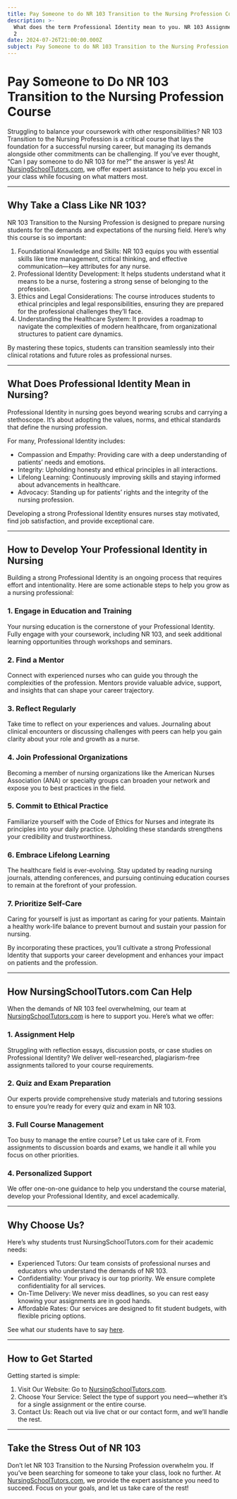 ```yaml
---
title: Pay Someone to do NR 103 Transition to the Nursing Profession Course
description: >-
  What does the term Professional Identity mean to you. NR 103 Assignment week
  2 
date: 2024-07-26T21:00:00.000Z
subject: Pay Someone to do NR 103 Transition to the Nursing Profession Course
---
```


# Pay Someone to Do NR 103 Transition to the Nursing Profession Course

Struggling to balance your coursework with other responsibilities? NR 103 Transition to the Nursing Profession is a critical course that lays the foundation for a successful nursing career, but managing its demands alongside other commitments can be challenging. If you’ve ever thought, “Can I pay someone to do NR 103 for me?” the answer is yes! At [NursingSchoolTutors.com](https://nursingschooltutors.com/), we offer expert assistance to help you excel in your class while focusing on what matters most.

***

## Why Take a Class Like NR 103?

NR 103 Transition to the Nursing Profession is designed to prepare nursing students for the demands and expectations of the nursing field. Here’s why this course is so important:

1. Foundational Knowledge and Skills: NR 103 equips you with essential skills like time management, critical thinking, and effective communication—key attributes for any nurse.
2. Professional Identity Development: It helps students understand what it means to be a nurse, fostering a strong sense of belonging to the profession.
3. Ethics and Legal Considerations: The course introduces students to ethical principles and legal responsibilities, ensuring they are prepared for the professional challenges they’ll face.
4. Understanding the Healthcare System: It provides a roadmap to navigate the complexities of modern healthcare, from organizational structures to patient care dynamics.

By mastering these topics, students can transition seamlessly into their clinical rotations and future roles as professional nurses.

***

## What Does Professional Identity Mean in Nursing?

Professional Identity in nursing goes beyond wearing scrubs and carrying a stethoscope. It’s about adopting the values, norms, and ethical standards that define the nursing profession.

For many, Professional Identity includes:

* Compassion and Empathy: Providing care with a deep understanding of patients’ needs and emotions.
* Integrity: Upholding honesty and ethical principles in all interactions.
* Lifelong Learning: Continuously improving skills and staying informed about advancements in healthcare.
* Advocacy: Standing up for patients’ rights and the integrity of the nursing profession.

Developing a strong Professional Identity ensures nurses stay motivated, find job satisfaction, and provide exceptional care.

***

## How to Develop Your Professional Identity in Nursing

Building a strong Professional Identity is an ongoing process that requires effort and intentionality. Here are some actionable steps to help you grow as a nursing professional:

### 1. Engage in Education and Training

Your nursing education is the cornerstone of your Professional Identity. Fully engage with your coursework, including NR 103, and seek additional learning opportunities through workshops and seminars.

### 2. Find a Mentor

Connect with experienced nurses who can guide you through the complexities of the profession. Mentors provide valuable advice, support, and insights that can shape your career trajectory.

### 3. Reflect Regularly

Take time to reflect on your experiences and values. Journaling about clinical encounters or discussing challenges with peers can help you gain clarity about your role and growth as a nurse.

### 4. Join Professional Organizations

Becoming a member of nursing organizations like the American Nurses Association (ANA) or specialty groups can broaden your network and expose you to best practices in the field.

### 5. Commit to Ethical Practice

Familiarize yourself with the Code of Ethics for Nurses and integrate its principles into your daily practice. Upholding these standards strengthens your credibility and trustworthiness.

### 6. Embrace Lifelong Learning

The healthcare field is ever-evolving. Stay updated by reading nursing journals, attending conferences, and pursuing continuing education courses to remain at the forefront of your profession.

### 7. Prioritize Self-Care

Caring for yourself is just as important as caring for your patients. Maintain a healthy work-life balance to prevent burnout and sustain your passion for nursing.

By incorporating these practices, you’ll cultivate a strong Professional Identity that supports your career development and enhances your impact on patients and the profession.

***

## How NursingSchoolTutors.com Can Help

When the demands of NR 103 feel overwhelming, our team at [NursingSchoolTutors.com](https://nursingschooltutors.com/) is here to support you. Here’s what we offer:

### 1. Assignment Help

Struggling with reflection essays, discussion posts, or case studies on Professional Identity? We deliver well-researched, plagiarism-free assignments tailored to your course requirements.

### 2. Quiz and Exam Preparation

Our experts provide comprehensive study materials and tutoring sessions to ensure you’re ready for every quiz and exam in NR 103.

### 3. Full Course Management

Too busy to manage the entire course? Let us take care of it. From assignments to discussion boards and exams, we handle it all while you focus on other priorities.

### 4. Personalized Support

We offer one-on-one guidance to help you understand the course material, develop your Professional Identity, and excel academically.

***

## Why Choose Us?

Here’s why students trust NursingSchoolTutors.com for their academic needs:

* Experienced Tutors: Our team consists of professional nurses and educators who understand the demands of NR 103.
* Confidentiality: Your privacy is our top priority. We ensure complete confidentiality for all services.
* On-Time Delivery: We never miss deadlines, so you can rest easy knowing your assignments are in good hands.
* Affordable Rates: Our services are designed to fit student budgets, with flexible pricing options.

See what our students have to say [here](https://nursingschooltutors.com/testimonials).

***

## How to Get Started

Getting started is simple:

1. Visit Our Website: Go to [NursingSchoolTutors.com](https://nursingschooltutors.com/).
2. Choose Your Service: Select the type of support you need—whether it’s for a single assignment or the entire course.
3. Contact Us: Reach out via live chat or our contact form, and we’ll handle the rest.

***

## Take the Stress Out of NR 103

Don’t let NR 103 Transition to the Nursing Profession overwhelm you. If you’ve been searching for someone to take your class, look no further. At [NursingSchoolTutors.com](https://nursingschooltutors.com/), we provide the expert assistance you need to succeed. Focus on your goals, and let us take care of the rest!
